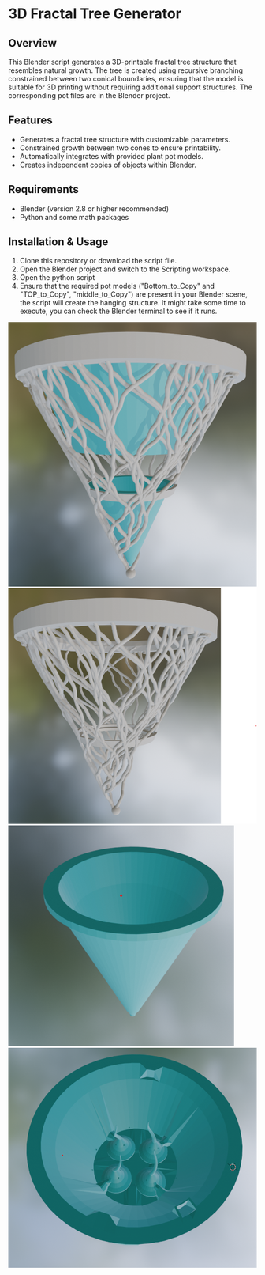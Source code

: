 # 3D Fractal Tree Generator

## Overview
This Blender script generates a 3D-printable fractal tree structure that resembles natural growth. The tree is created using recursive branching constrained between two conical boundaries, ensuring that the model is suitable for 3D printing without requiring additional support structures.
The corresponding pot files are in the Blender project. 
## Features
- Generates a fractal tree structure with customizable parameters.
- Constrained growth between two cones to ensure printability.
- Automatically integrates with provided plant pot models.
- Creates independent copies of objects within Blender.

## Requirements
- Blender (version 2.8 or higher recommended)
- Python and some math packages


## Installation & Usage
1. Clone this repository or download the script file.
2. Open the Blender project and switch to the Scripting workspace.
3. Open the python script
4. Ensure that the required pot models ("Bottom_to_Copy" and "TOP_to_Copy", "middle_to_Copy") are present in your Blender scene, the script will create the hanging structure. It might take some time to execute, you can check the Blender terminal to see if it runs.



![Fractal Tree Example](https://github.com/Romu-Qua/haenge_topf/blob/master/topf_bilder/new_rendering.png?raw=true)
![Fractal Tree Example](https://github.com/Romu-Qua/haenge_topf/blob/master/topf_bilder/body_only.png?raw=true)
![Fractal Tree Example](https://github.com/Romu-Qua/haenge_topf/blob/master/topf_bilder/lower_only.png?raw=true)
![Fractal Tree Example](https://github.com/Romu-Qua/haenge_topf/blob/master/topf_bilder/upper_only.png?raw=true)

